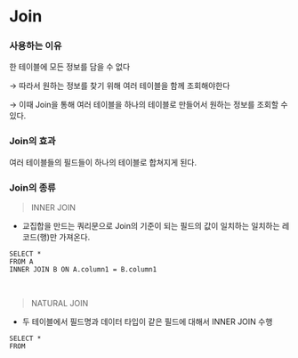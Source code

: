 # Join



### 사용하는 이유

한 테이블에 모든 정보를 담을 수 없다 

→  따라서 원하는 정보를 찾기 위해 여러 테이블을 함께 조회해야한다 

→ 이때 Join을 통해 여러 테이블을 하나의 테이블로 만들어서 원하는 정보를 조회할 수 있다.       



### Join의 효과

여러 테이블들의 필드들이 하나의 테이블로 합쳐지게 된다.       



### Join의 종류

> INNER JOIN

* 교집합을 만드는 쿼리문으로 Join의 기준이 되는 필드의 값이 일치하는 일치하는 레코드(행)만 가져온다.

```sqlite
SELECT *
FROM A
INNER JOIN B ON A.column1 = B.column1
```

​      

> NATURAL JOIN

* 두 테이블에서 필드명과 데이터 타입이 같은 필드에 대해서 INNER JOIN 수행

```sqlite
SELECT *
FROM 
```

